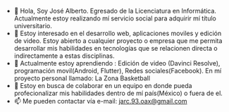 - 👋 Hola, Soy José Alberto. Egresado de la Licenciatura en Informática. Actualmente estoy realizando mí servicio social para adquirir mí título universitario.
- 👀 Estoy interesado en el desarrollo web, aplicaciones moviles y edición de video. Estoy abierto a cualquier proyecto o empresa que me permita desarrollar mis habilidades en tecnologías que se relacionen directa o indirectamente a estas disciplinas.
- 🌱 Actualmente estoy aprendiendo : Edición de video (Davinci Resolve), programación movil(Android, Flutter), Redes sociales(Facebook). En mí proyecto personal llamado: La Zona Basketball
- 💞️ Estoy en busca de colaborar en un equipo en donde pueda profecionalizar mis habilidades dentro de mí país(México) o fuera de el.
- 📫 Me pueden contactar vía e-mail: jarc.93.oax@gmail.com

<!---
jarc-oax/jarc-oax is a ✨ special ✨ repository because its `README.md` (this file) appears on your GitHub profile.
You can click the Preview link to take a look at your changes.
--->

